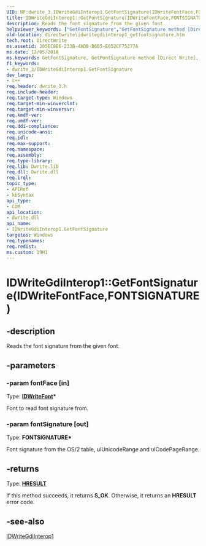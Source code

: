 ```yaml
---
UID: NF:dwrite_3.IDWriteGdiInterop1.GetFontSignature(IDWriteFontFace,FONTSIGNATURE)
title: IDWriteGdiInterop1::GetFontSignature(IDWriteFontFace,FONTSIGNATURE) (dwrite_3.h)
description: Reads the font signature from the given font.
helpviewer_keywords: ["GetFontSignature","GetFontSignature method [Direct Write]","GetFontSignature method [Direct Write]","IDWriteGdiInterop1 interface","IDWriteGdiInterop1 interface [Direct Write]","GetFontSignature method","IDWriteGdiInterop1.GetFontSignature","IDWriteGdiInterop1.GetFontSignature(IDWriteFontFace","FONTSIGNATURE)","IDWriteGdiInterop1::GetFontSignature","IDWriteGdiInterop1::GetFontSignature(IDWriteFontFace","FONTSIGNATURE)","directwrite.idwritegdiinterop1_getfontsignature","dwrite_3/IDWriteGdiInterop1::GetFontSignature"]
old-location: directwrite\idwritegdiinterop1_getfontsignature.htm
tech.root: DirectWrite
ms.assetid: 205EC8E6-233B-4ADB-B6B5-E052CF75277A
ms.date: 12/05/2018
ms.keywords: GetFontSignature, GetFontSignature method [Direct Write], GetFontSignature method [Direct Write],IDWriteGdiInterop1 interface, IDWriteGdiInterop1 interface [Direct Write],GetFontSignature method, IDWriteGdiInterop1.GetFontSignature, IDWriteGdiInterop1.GetFontSignature(IDWriteFontFace,FONTSIGNATURE), IDWriteGdiInterop1::GetFontSignature, IDWriteGdiInterop1::GetFontSignature(IDWriteFontFace,FONTSIGNATURE), directwrite.idwritegdiinterop1_getfontsignature, dwrite_3/IDWriteGdiInterop1::GetFontSignature
f1_keywords:
- dwrite_3/IDWriteGdiInterop1.GetFontSignature
dev_langs:
- c++
req.header: dwrite_3.h
req.include-header: 
req.target-type: Windows
req.target-min-winverclnt: 
req.target-min-winversvr: 
req.kmdf-ver: 
req.umdf-ver: 
req.ddi-compliance: 
req.unicode-ansi: 
req.idl: 
req.max-support: 
req.namespace: 
req.assembly: 
req.type-library: 
req.lib: Dwrite.lib
req.dll: Dwrite.dll
req.irql: 
topic_type:
- APIRef
- kbSyntax
api_type:
- COM
api_location:
- dwrite.dll
api_name:
- IDWriteGdiInterop1.GetFontSignature
targetos: Windows
req.typenames: 
req.redist: 
ms.custom: 19H1
---
```


# IDWriteGdiInterop1::GetFontSignature(IDWriteFontFace,FONTSIGNATURE)


## -description


Reads the font signature from the given font.


## -parameters




### -param fontFace [in]

Type: <b><a href="/windows/win32/api/dwrite/nn-dwrite-idwritefont">IDWriteFont</a>*</b>

Font to read font signature from.


### -param fontSignature [out]

Type: <b>FONTSIGNATURE*</b>

Font signature from the OS/2 table, ulUnicodeRange and ulCodePageRange.


## -returns



Type: <b><a href="/windows/win32/com/structure-of-com-error-codes">HRESULT</a></b>

If this method succeeds, it returns <b xmlns:loc="http://microsoft.com/wdcml/l10n">S_OK</b>. Otherwise, it returns an <b xmlns:loc="http://microsoft.com/wdcml/l10n">HRESULT</b> error code.




## -see-also




<a href="/windows/win32/api/dwrite_3/nn-dwrite_3-idwritegdiinterop1">IDWriteGdiInterop1</a>
 

 

